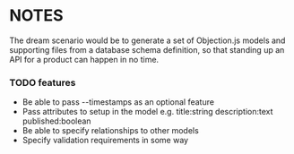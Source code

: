 # NOTES

The dream scenario would be to generate a set of Objection.js models and supporting files from a database schema definition, so that standing up an API for a product can happen in no time.

### TODO features

-   Be able to pass --timestamps as an optional feature
-   Pass attributes to setup in the model e.g. title:string description:text published:boolean
-   Be able to specify relationships to other models
-   Specify validation requirements in some way
